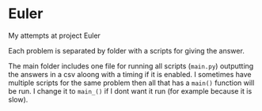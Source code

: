 # Euler

My attempts at project Euler

Each problem is separated by folder with a scripts for giving the answer.

The main folder includes one file for running all scripts (`main.py`) outputting the answers in 
a csv aloong with a timing if it is enabled.
I sometimes have multiple scripts for the same problem then all that has a `main()` function will be run. I change it to `main_()` if I dont want it run (for example because it is slow).